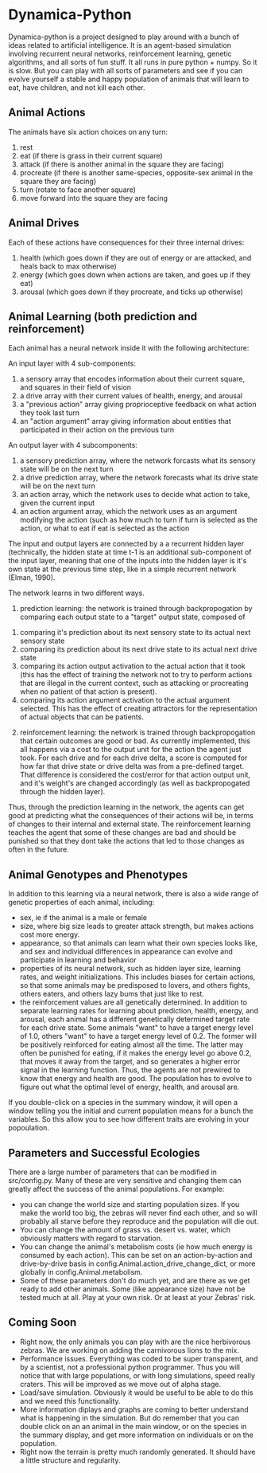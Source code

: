 # Dynamica-Python

Dynamica-python is a project designed to play around with a bunch of ideas related to artificial intelligence. It is an agent-based simulation involving recurrent neural networks, reinforcement learning, genetic algorithms, and all sorts of fun stuff. It all runs in pure python + numpy. So it is slow. But you can play with all sorts of parameters and see if you can evolve yourself a stable and happy population of animals that will learn to eat, have children, and not kill each other.

## Animal Actions
The animals have six action choices on any turn:
<ol>
<li>rest
<li>eat (if there is grass in their current square)
<li>attack (if there is another animal in the square they are facing)
<li>procreate (if there is another same-species, opposite-sex animal in the square they are facing)
<li>turn (rotate to face another square)
<li>move forward into the square they are facing
</ol>

## Animal Drives
Each of these actions have consequences for their three internal drives:
<ol>
  <li>health (which goes down if they are out of energy or are attacked, and heals back to max otherwise)
  <li>energy (which goes down when actions are taken, and goes up if they eat)
  <li>arousal (which goes down if they procreate, and ticks up otherwise)
</ol>

## Animal Learning (both prediction and reinforcement)
Each animal has a neural network inside it with the following architecture:

An input layer with 4 sub-components:
<ol>
  <li>a sensory array that encodes information about their current square, and squares in their field of vision
  <li>a drive array with their current values of health, energy, and arousal
  <li>a "previous action" array giving proprioceptive feedback on what action they took last turn
  <li>an "action argument" array giving information about entities that participated in their action on the previous turn
 </ol>

An output layer with 4 subcomponents:
<ol>
  <li>a sensory prediction array, where the network forcasts what its sensory state will be on the next turn
  <li>a drive prediction array, where the network forecasts what its drive state will be on the next turn
  <li>an action array, which the network uses to decide what action to take, given the current input
  <li>an action argument array, which the network uses as an argument modifying the action (such as how much to turn if turn is selected as the action, or what to eat if eat is selected as the action
</ol>
  
The input and output layers are connected by a a recurrent hidden layer (technically, the hidden state at time t-1 is an additional sub-component of the input layer, meaning that one of the inputs into the hidden layer is it's own state at the previous time step, like in a simple recurrent network (Elman, 1990).

The network learns in two different ways.

1. prediction learning: the network is trained through backpropogation by comparing each output state to a "target" output state, composed of 
<ol>
  <li>comparing it's prediction about its next sensory state to its actual next sensory state
  <li>comparing its prediction about its next drive state to its actual next drive state
  <li>comparing its action output activation to the actual action that it took (this has the effect of training the network not to try to perform actions that are illegal in the current context, such as attacking or procreating when no patient of that action is present).
  <li>comparing its action argument activation to the actual argument selected. This has the effect of creating attractors for the representation of actual objects that can be patients.
</ol>

2. reinforcement learning: the network is trained through backpropogation that certain outcomes are good or bad. As currently implemented, this all happens via a cost to the output unit for the action the agent just took. For each drive and for each drive delta, a score is computed for how far that drive state or drive delta was from a pre-defined target. That difference is considered the cost/error for that action output unit, and it's weight's are changed accordingly (as well as backpropogated through the hidden layer).

Thus, through the prediction learning in the network, the agents can get good at predicting what the consequences of their actions will be, in terms of changes to their internal and external state. The reinforcement learning teaches the agent that some of these changes are bad and should be punished so that they dont take the actions that led to those changes as often in the future.

## Animal Genotypes and Phenotypes
In addition to this learning via a neural network, there is also a wide range of genetic properties of each animal, including:
<ul> 
<li>sex, ie if the animal is a male or female
<li> size, where big size leads to greater attack strength, but makes actions cost more energy.
<li> appearance, so that animals can learn what their own species looks like, and sex and individual differences in appearance can evolve and participate in learning and behavior
<li> properties of its neural network, such as hidden layer size, learning rates, and weight initializations. This includes biases for certain actions, so that some animals may be predisposed to lovers, and others fights, others eaters, and others lazy bums that just like to rest.
<li> the reinforcement values are all genetically determined. In addition to separate learning rates for learning about prediction, health, energy, and arousal, each animal has a different genetically determined target rate for each drive state. Some animals "want" to have a target energy level of 1.0, others "want" to have a target energy level of 0.2. The former will be positively reinforced for eating almost all the time. The latter may often be punished for eating, if it makes the energy level go above 0.2, that moves it away from the target, and so generates a higher error signal in the learning function. Thus, the agents are not prewired to know that energy and health are good. The population has to evolve to figure out what the optimal level of energy, health, and arousal are.
</ul>
If you double-click on a species in the summary window, it will open a window telling you the initial and current population means for a bunch the variables. So this allow you to see how different traits are evolving in your popoulation.

## Parameters and Successful Ecologies
There are a large number of parameters that can be modified in src/config.py. Many of these are very sensitive and changing them can greatly affect the success of the animal populations. For example:
<ul>
<li>you can change the world size and starting population sizes. If you make the world too big, the zebras will never find each other, and so will probably all starve before they reproduce and the population will die out.
<li>You can change the amount of grass vs. desert vs. water, which obviously matters with regard to starvation.
<li>You can change the animal's metabolism costs (ie how much energy is consumed by each action). This can be set on an action-by-action and drive-by-drive basis in config.Animal.action_drive_change_dict, or more globally in config.Animal.metabolism.
<li>Some of these parameters don't do much yet, and are there as we get ready to add other animals. Some (like appearance size) have not be tested much at all. Play at your own risk. Or at least at your Zebras' risk.
</ul>

## Coming Soon
<ul>
<li>Right now, the only animals you can play with are the nice herbivorous zebras. We are working on adding the carnivorous lions to the mix.
<li>Performance issues. Everything was coded to be super transparent, and by a scientist, not a professional python programmer. Thus you will notice that with large populations, or with long simulations, speed really craters. This will be improved as we move out of alpha stage. 
<li>Load/save simulation. Obviously it would be useful to be able to do this and we need this functionality.
<li>More information diplays and graphs are coming to better understand what is happening in the simulation. But do remember  that you can double click on an an animal in the main window, or on the species in the summary display, and get more information on individuals or on the population.
<li>Right now the terrain is pretty much randomly generated. It should have a little structure and regularity.
</ul>
</ul>
